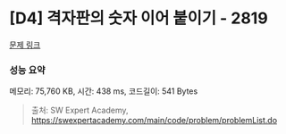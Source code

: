 # [D4] 격자판의 숫자 이어 붙이기 - 2819 

[문제 링크](https://swexpertacademy.com/main/code/problem/problemDetail.do?contestProbId=AV7I5fgqEogDFAXB) 

### 성능 요약

메모리: 75,760 KB, 시간: 438 ms, 코드길이: 541 Bytes



> 출처: SW Expert Academy, https://swexpertacademy.com/main/code/problem/problemList.do